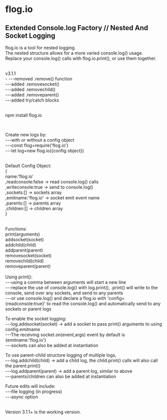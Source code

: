 # flog.io
Extended Console.log Factory // Nested And Socket Logging<br/>
-
flog.io is a tool for nested logging.<br/>
The nested structure allows for a more varied console.log() usage.<br/>
Replace your console.log() calls with flog.io.print(), or use them together.<br/>

<br/>
v3.1.1<br/>
-
---removed .remove() function<br/>
---added .removesocket()<br/>
---added .removechild()<br/>
---added .removeparent()<br/>
---added try/catch blocks<br/>


<br/>

npm install flog.io

<br/>

Create new logs by:<br/>
---with or without a config object<br/>
---const flog=require('flog.io')<br/>
---let log=new flog.io({config object})<br/>
<br/>

Default Config Object:<br/>
{<br/>
name:'flog.io'<br/>
,readconsole:false   -> read console.log() calls<br/>
,writeconsole:true   -> send to console.log()<br/>
,sockets:[]   -> sockets array<br/>
,emitname:'flog.io'   -> socket emit event name<br/>
,parents:[]   -> parents array<br/>
,children:[]   -> children array<br/>
}<br/>
<br/>

Functions:<br/>
print(arguments)<br/>
addsocket(socket)<br/>
addchild(child)<br/>
addparent(parent)<br/>
removesocket(socket)<br/>
removechild(child)<br/>
removeparent(parent)<br/>
<br/>
Using print():<br/>
---using a comma between arguments will start a new line<br/>
---replace the use of console.log() with log.print(), .print() will write to the console, send over any sockets, and send to any parents<br/>
---or use console.log() and declare a flog.io with 'config={readconsole:true}' to read the console.log() and automatically send to any sockets or parent logs<br/>

To enable the socket logging:<br/>
---log.addsocket(socket) -> add a socket to pass print() arguments to using config.emitname<br/>
---The receiving socket.on(event,args) event by default is {emitname:'flog.io'}<br/>
---sockets can also be added at instantiation<br/>

To use parent-child structure logging of multiple logs,<br/>
---log.addchild(child) -> add a child log, the child.print() calls will also call the parent.print()<br/>
---log.addparent(parent) -> add a parent log, similar to above<br/>
---parents/children can also be added at instantiation<br/>

Future edits will include:<br/>
---file logging (in progress)<br/>
---async option<br/>
<br/>

Version 3.1.1+ is the working version.<br/>


